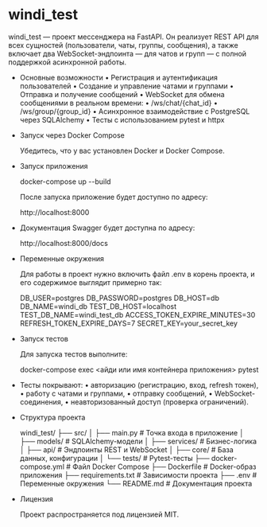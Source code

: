 # windi_test


windi_test — проект мессенджера на FastAPI. Он реализует REST API для всех сущностей (пользователи, чаты, группы, сообщения), а также включает два WebSocket-эндпоинта — для чатов и групп — с полной поддержкой асинхронной работы.

 - Основные возможности
	•	Регистрация и аутентификация пользователей
	•	Создание и управление чатами и группами
	•	Отправка и получение сообщений
	•	WebSocket для обмена сообщениями в реальном времени:
	•	/ws/chat/{chat_id}
	•	/ws/group/{group_id}
	•	Асинхронное взаимодействие с PostgreSQL через SQLAlchemy
	•	Тесты с использованием pytest и httpx

 - Запуск через Docker Compose

    Убедитесь, что у вас установлен Docker и Docker Compose.

 - Запуск приложения

    docker-compose up --build

    После запуска приложение будет доступно по адресу:

    http://localhost:8000

 - Документация Swagger будет доступна по адресу:

    http://localhost:8000/docs

 - Переменные окружения

    Для работы в проект нужно включить файл .env в корень проекта, и его содержимое выглядит примерно так:

    DB_USER=postgres
    DB_PASSWORD=postgres
    DB_HOST=db
    DB_NAME=windi_db
    TEST_DB_HOST=localhost
    TEST_DB_NAME=windi_test_db
    ACCESS_TOKEN_EXPIRE_MINUTES=30
    REFRESH_TOKEN_EXPIRE_DAYS=7
    SECRET_KEY=your_secret_key

 - Запуск тестов

    Для запуска тестов выполните:

    docker-compose exec <айди или имя контейнера приложения> pytest

 - Тесты покрывают:
	•	авторизацию (регистрацию, вход, refresh токен),
	•	работу с чатами и группами,
	•	отправку сообщений,
	•	WebSocket-соединения,
	•	неавторизованный доступ (проверка ограничений).

 - Структура проекта

    windi_test/
    ├── src/
    │   ├── main.py                 # Точка входа в приложение
    │   ├── models/                 # SQLAlchemy-модели
    │   ├── services/               # Бизнес-логика
    │   ├── api/                    # Эндпоинты REST и WebSocket
    │   ├── core/                   # База данных, конфигурации
    │   └── tests/                  # Pytest-тесты
    ├── docker-compose.yml          # Файл Docker Compose
    ├── Dockerfile                  # Docker-образ приложения
    ├── requirements.txt            # Зависимости проекта
    ├── .env                        # Переменные окружения
    └── README.md                   # Документация проекта

 - Лицензия

    Проект распространяется под лицензией MIT.



